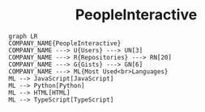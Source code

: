 <h1 align="center">PeopleInteractive</h1>

```mermaid
graph LR
COMPANY_NAME{PeopleInteractive}
COMPANY_NAME ---> U{Users} ---> UN[3]
COMPANY_NAME ---> R{Repositories} ---> RN[20]
COMPANY_NAME ---> G{Gists} ---> GN[6]
COMPANY_NAME ---> ML{Most Used<br>Languages}
ML --> JavaScript[JavaScript]
ML --> Python[Python]
ML --> HTML[HTML]
ML --> TypeScript[TypeScript]
```
